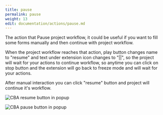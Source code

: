 ```yaml
---
title: pause
permalink: pause
weight: 13
edit: documentation/actions/pause.md
---
```


The action that Pause project workflow, it could be useful if you want to fill some forms manually and then continue with project workflow. 

When the project workflow reaches that action, play button changes name to "resume" and text under extension icon changes to "||", so the project will wait for your actions to continue workflow, so anytime you can click on stop button and the extension will go back to freeze mode and will wait for your actions. 

After manual interaction you can click "resume" button and project will continue it's workflow. 

![CBA resume button in popup](/images/extension/resume.jpg) 

![CBA pause button in popup](/images/extension/actions/pause.jpg)
